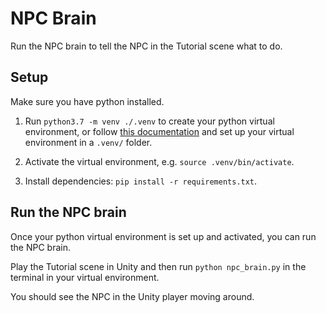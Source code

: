 # NPC Brain

Run the NPC brain to tell the NPC in the Tutorial scene what to do.

## Setup
Make sure you have python installed.

1. Run `python3.7 -m venv ./.venv` to create your python virtual environment, or follow [this documentation](https://docs.python.org/3/library/venv.html) and set up your virtual environment in a `.venv/` folder.

2. Activate the virtual environment, e.g. `source .venv/bin/activate`.

3. Install dependencies: `pip install -r requirements.txt`.

## Run the NPC brain
Once your python virtual environment is set up and activated, you can run the NPC brain.

Play the Tutorial scene in Unity and then run `python npc_brain.py` in the terminal in your virtual environment.

You should see the NPC in the Unity player moving around.
